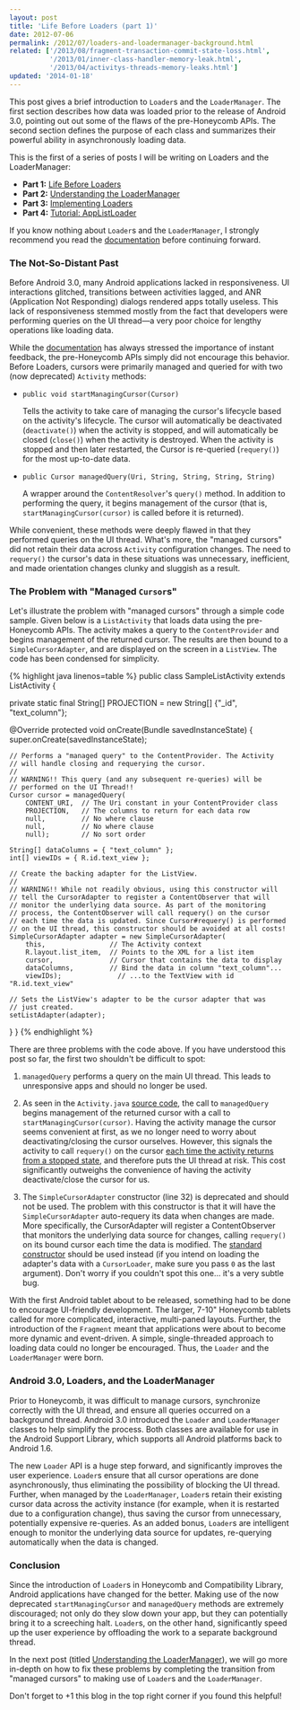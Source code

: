 ```yaml
---
layout: post
title: 'Life Before Loaders (part 1)'
date: 2012-07-06
permalink: /2012/07/loaders-and-loadermanager-background.html
related: ['/2013/08/fragment-transaction-commit-state-loss.html',
          '/2013/01/inner-class-handler-memory-leak.html',
          '/2013/04/activitys-threads-memory-leaks.html']
updated: '2014-01-18'
---
```


This post gives a brief introduction to `Loader`s and the `LoaderManager`. The first
section describes how data was loaded prior to the release of Android 3.0, pointing out out some of the flaws
of the pre-Honeycomb APIs. The second section defines the purpose of each class and summarizes their powerful
ability in asynchronously loading data.

This is the first of a series of posts I will be writing on Loaders and the LoaderManager:

  + **Part 1:** <a href="/2012/07/loaders-and-loadermanager-background.html">Life Before Loaders</a>
  + **Part 2:** <a href="/2012/07/understanding-loadermanager.html">Understanding the LoaderManager</a>
  + **Part 3:** <a href="/2012/08/implementing-loaders.html">Implementing Loaders</a>
  + **Part 4:** <a href="/2012/09/tutorial-loader-loadermanager.html">Tutorial: AppListLoader</a>

If you know nothing about `Loader`s and the `LoaderManager`, I strongly recommend you read the
<a href="http://developer.android.com/guide/components/loaders.html">documentation</a> before continuing forward.

### The Not-So-Distant Past

Before Android 3.0, many Android applications lacked in responsiveness. UI interactions glitched, transitions
between activities lagged, and ANR (Application Not Responding) dialogs rendered apps totally useless. This
lack of responsiveness stemmed mostly from the fact that developers were performing queries on the UI
thread&mdash;a very poor choice for lengthy operations like loading data.

While the <a href="http://developer.android.com/guide/practices/responsiveness.html">documentation</a> has always
stressed the importance of instant feedback, the pre-Honeycomb APIs simply did not encourage this behavior. Before
Loaders, cursors were primarily managed and queried for with two (now deprecated) `Activity` methods:

<!--more-->

  + `public void startManagingCursor(Cursor)`

    Tells the activity to take care of managing the cursor's lifecycle based on the activity's lifecycle. The
    cursor will automatically be deactivated (`deactivate()`) when the activity is stopped, and will
    automatically be closed (`close()`) when the activity is destroyed. When the activity is stopped
    and then later restarted, the Cursor is re-queried (`requery()`) for the most up-to-date data.

  + `public Cursor managedQuery(Uri, String, String, String, String)`

    A wrapper around the `ContentResolver`'s `query()` method. In addition to performing the
    query, it begins management of the cursor (that is, `startManagingCursor(cursor)` is called before
    it is returned).

While convenient, these methods were deeply flawed in that they performed queries on the UI thread. What's more,
the "managed cursors" did not retain their data across `Activity` configuration changes. The need to
`requery()` the cursor's data in these situations was unnecessary, inefficient, and made orientation
changes clunky and sluggish as a result.

### The Problem with "Managed `Cursor`s"

Let's illustrate the problem with "managed cursors" through a simple code sample. Given below is a
`ListActivity` that loads data using the pre-Honeycomb APIs. The activity makes a query
to the `ContentProvider` and begins management of the returned cursor. The results are then bound to
a `SimpleCursorAdapter`, and are displayed on the screen in a `ListView`. The code has
been condensed for simplicity.

<div class="scrollable">
{% highlight java linenos=table %}
public class SampleListActivity extends ListActivity {

  private static final String[] PROJECTION = new String[] {"_id", "text_column"};

  @Override
  protected void onCreate(Bundle savedInstanceState) {
    super.onCreate(savedInstanceState);

    // Performs a "managed query" to the ContentProvider. The Activity 
    // will handle closing and requerying the cursor.
    //
    // WARNING!! This query (and any subsequent re-queries) will be
    // performed on the UI Thread!!
    Cursor cursor = managedQuery(
        CONTENT_URI,  // The Uri constant in your ContentProvider class
        PROJECTION,   // The columns to return for each data row
        null,         // No where clause
        null,         // No where clause
        null);        // No sort order

    String[] dataColumns = { "text_column" };
    int[] viewIDs = { R.id.text_view };
 
    // Create the backing adapter for the ListView.
    //
    // WARNING!! While not readily obvious, using this constructor will 
    // tell the CursorAdapter to register a ContentObserver that will
    // monitor the underlying data source. As part of the monitoring
    // process, the ContentObserver will call requery() on the cursor 
    // each time the data is updated. Since Cursor#requery() is performed 
    // on the UI thread, this constructor should be avoided at all costs!
    SimpleCursorAdapter adapter = new SimpleCursorAdapter(
        this,                // The Activity context
        R.layout.list_item,  // Points to the XML for a list item
        cursor,              // Cursor that contains the data to display
        dataColumns,         // Bind the data in column "text_column"...
        viewIDs);              // ...to the TextView with id "R.id.text_view"

    // Sets the ListView's adapter to be the cursor adapter that was 
    // just created.
    setListAdapter(adapter);
  }
}
{% endhighlight %}
</div>

There are three problems with the code above. If you have understood this post so far, the first two
shouldn't be difficult to spot:

  1. `managedQuery` performs a query on the main UI thread. This leads to unresponsive apps and
     should no longer be used.

  2. As seen in the `Activity.java`
     <a href="http://grepcode.com/file/repository.grepcode.com/java/ext/com.google.android/android/1.5_r4/android/app/Activity.java#Activity.managedQuery%28android.net.Uri%2Cjava.lang.String%5B%5D%2Cjava.lang.String%2Cjava.lang.String%29">source code</a>,
     the call to `managedQuery` begins management of the returned cursor with a call to
     `startManagingCursor(cursor)`. Having the activity manage the cursor seems convenient at first, as we
     no longer need to worry about deactivating/closing the cursor ourselves. However, this signals the activity to call
     `requery()` on the cursor
     <a href="http://grepcode.com/file/repository.grepcode.com/java/ext/com.google.android/android/1.5_r4/android/app/Activity.java#3503">each time the activity returns from a stopped state</a>,
     and therefore puts the UI thread at risk. This cost significantly outweighs the convenience of having the activity deactivate/close the cursor for us.

  3. The `SimpleCursorAdapter` constructor (line 32) is deprecated and should not be used. The
     problem with this constructor is that it will have the `SimpleCursorAdapter` auto-requery
     its data when changes are made. More specifically, the CursorAdapter will register a ContentObserver
     that monitors the underlying data source for changes, calling `requery()` on its bound
     cursor each time the data is modified. The
     <a href="http://developer.android.com/reference/android/widget/SimpleCursorAdapter.html#SimpleCursorAdapter(android.content.Context, int, android.database.Cursor, java.lang.String[], int[], int)">standard constructor</a>
     should be used instead (if you intend on loading the adapter's data with a `CursorLoader`,
     make sure you pass `0` as the last argument). Don't worry if you couldn't spot this one...
     it's a very subtle bug.

With the first Android tablet about to be released, something had to be done to encourage UI-friendly development.
The larger, 7-10" Honeycomb tablets called for more complicated, interactive, multi-paned layouts. Further, the
introduction of the `Fragment` meant that applications were about to become more dynamic and event-driven.
A simple, single-threaded approach to loading data could no longer be encouraged. Thus, the `Loader` and
the `LoaderManager` were born.

### Android 3.0, Loaders, and the LoaderManager

Prior to Honeycomb, it was difficult to manage cursors, synchronize correctly with the UI thread, and ensure
all queries occurred on a background thread. Android 3.0 introduced the `Loader` and `LoaderManager` classes
to help simplify the process. Both classes are available for use in the Android Support Library, which
supports all Android platforms back to Android 1.6.

The new `Loader` API is a huge step forward, and significantly improves the user experience. `Loader`s ensure
that all cursor operations are done asynchronously, thus eliminating the possibility of blocking the UI thread.
Further, when managed by the `LoaderManager`, `Loader`s retain their existing cursor data across the activity
instance (for example, when it is restarted due to a configuration change), thus saving the cursor from
unnecessary, potentially expensive re-queries. As an added bonus, `Loader`s are intelligent enough to monitor
the underlying data source for updates, re-querying automatically when the data is changed.

### Conclusion

Since the introduction of `Loader`s in Honeycomb and Compatibility Library, Android applications have
changed for the better. Making use of the now deprecated `startManagingCursor` and `managedQuery`
methods are extremely discouraged; not only do they slow down your app, but they can potentially bring it to a
screeching halt. `Loader`s, on the other hand, significantly speed up the user experience by offloading
the work to a separate background thread.

In the next post (titled <a href="/2012/07/understanding-loadermanager.html">Understanding the LoaderManager</a>),
we will go more in-depth on how to fix these problems by completing the transition from "managed cursors" to
making use of `Loader`s and the `LoaderManager`.

Don't forget to +1 this blog in the top right corner if you found this helpful!